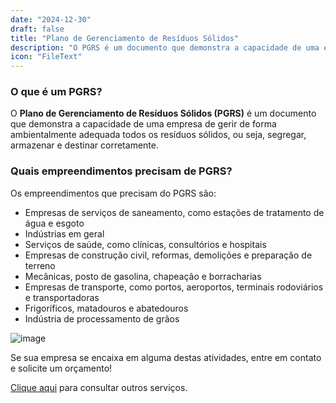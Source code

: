 ```yaml
---
date: "2024-12-30"
draft: false
title: "Plano de Gerenciamento de Resíduos Sólidos"
description: "O PGRS é um documento que demonstra a capacidade de uma empresa de gerir adequadamente seus resíduos sólidos"
icon: "FileText"
---
```


### O que é um PGRS?

O **Plano de Gerenciamento de Resíduos Sólidos (PGRS)** é um documento que demonstra a capacidade de uma empresa de gerir de forma ambientalmente adequada todos os resíduos sólidos, ou seja, segregar, armazenar e destinar corretamente.

### Quais empreendimentos precisam de PGRS?

Os empreendimentos que precisam do PGRS são:

- Empresas de serviços de saneamento, como estações de tratamento de água e esgoto
- Indústrias em geral
- Serviços de saúde, como clínicas, consultórios e hospitais
- Empresas de construção civil, reformas, demolições e preparação de terreno
- Mecânicas, posto de gasolina, chapeação e borracharias
- Empresas de transporte, como portos, aeroportos, terminais rodoviários e transportadoras
- Frigoríficos, matadouros e abatedouros
- Indústria de processamento de grãos

![image](/images/bannerimage.webp)

Se sua empresa se encaixa em alguma destas atividades, entre em contato e solicite um orçamento!

[Clique aqui](/servicos) para consultar outros serviços. 
